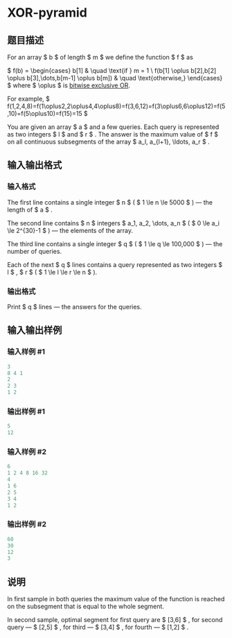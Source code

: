 # XOR-pyramid

## 题目描述

For an array $ b $ of length $ m $ we define the function $ f $ as

$ f(b) = \begin{cases} b[1] & \quad \text{if } m = 1 \\ f(b[1] \oplus b[2],b[2] \oplus b[3],\dots,b[m-1] \oplus b[m]) & \quad \text{otherwise,} \end{cases} $ where $ \oplus $ is [bitwise exclusive OR](https://en.wikipedia.org/wiki/Bitwise_operation#XOR).

For example, $ f(1,2,4,8)=f(1\oplus2,2\oplus4,4\oplus8)=f(3,6,12)=f(3\oplus6,6\oplus12)=f(5,10)=f(5\oplus10)=f(15)=15 $

You are given an array $ a $ and a few queries. Each query is represented as two integers $ l $ and $ r $ . The answer is the maximum value of $ f $ on all continuous subsegments of the array $ a_l, a_{l+1}, \ldots, a_r $ .

## 输入输出格式

### 输入格式

The first line contains a single integer $ n $ ( $ 1 \le n \le 5000 $ ) — the length of $ a $ .

The second line contains $ n $ integers $ a_1, a_2, \dots, a_n $ ( $ 0 \le a_i \le 2^{30}-1 $ ) — the elements of the array.

The third line contains a single integer $ q $ ( $ 1 \le q \le 100\,000 $ ) — the number of queries.

Each of the next $ q $ lines contains a query represented as two integers $ l $ , $ r $ ( $ 1 \le l \le r \le n $ ).

### 输出格式

Print $ q $ lines — the answers for the queries.

## 输入输出样例

### 输入样例 #1

```cpp
3
8 4 1
2
2 3
1 2

```
### 输出样例 #1

```cpp
5
12

```
### 输入样例 #2

```cpp
6
1 2 4 8 16 32
4
1 6
2 5
3 4
1 2

```
### 输出样例 #2

```cpp
60
30
12
3

```
## 说明

In first sample in both queries the maximum value of the function is reached on the subsegment that is equal to the whole segment.

In second sample, optimal segment for first query are $ [3,6] $ , for second query — $ [2,5] $ , for third — $ [3,4] $ , for fourth — $ [1,2] $ .


